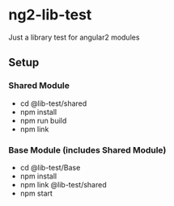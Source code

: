 # ng2-lib-test
Just a library test for angular2 modules

## Setup
### Shared Module
* cd @lib-test/shared
* npm install
* npm run build
* npm link

### Base Module (includes Shared Module)
* cd @lib-test/Base
* npm install
* npm link @lib-test/shared
* npm start
